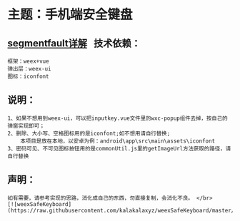 主题：手机端安全键盘
===
[segmentfault详解](https://segmentfault.com/a/1190000013109794)  
技术依赖：
---
	框架：weex+vue  
	弹出层：weex-ui  
	图标：iconfont  
说明：
---
	1、如果不想用到weex-ui，可以把inputkey.vue文件里的wxc-popup组件去掉，按自己的弹窗实现即可；  
	2、删除、大小写、空格图标用的是iconfont;如不想用请自行替换;  
		本项目是放在本地，以安卓为例：android\app\src\main\assets\iconfont  
	3、密码可见、不可见图标按钮用的是commonUtil.js里的getImageUrl方法获取的路径，请自行替换  

声明：
---
	如有需要，请参考实现的思路，消化成自己的东西，勿直接复制，会消化不良。 </br>
	[![weexSafeKeyboard](https://raw.githubusercontent.com/kalakalaxyz/weexSafeKeyboard/master/images/weexSafeKeyboard.png)]
